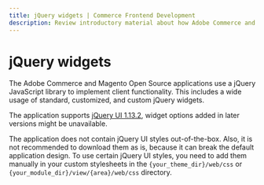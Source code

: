 ```yaml
---
title: jQuery widgets | Commerce Frontend Development
description: Review introductory material about how Adobe Commerce and Magento Open Source use jQuery.
---
```


# jQuery widgets

The Adobe Commerce and Magento Open Source applications use a jQuery JavaScript library to implement client functionality. This includes a wide usage of standard, customized, and custom jQuery widgets.

<InlineAlert variant="info" slots="text" />

The application supports [jQuery UI 1.13.2](https://blog.jqueryui.com/2022/07/jquery-ui-1-13-2-released/), widget options added in later versions might be unavailable.

<InlineAlert variant="info" slots="text" />

The application does not contain jQuery UI styles out-of-the-box. Also, it is not recommended to download them as is, because it can break the default application design. To use certain jQuery UI styles, you need to add them manually in your custom stylesheets in the `{your_theme_dir}/web/css` or `{your_module_dir}/view/{area}/web/css` directory.
